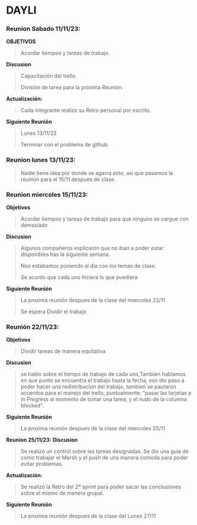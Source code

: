 # DAYLI  


### **Reunion Sabado 11/11/23:** 

**OBJETIVOS**  
> Acordar tiempos y tareas de trabajo.

 **Discusion**  
> Capacitación del trello.
>
> División de tarea para la próxima Reunión.

**Actualización:**

> Cada integrante realizo su Retro personal por escrito. 

**Siguiente Reunión**
> Lunes 13/11/23
>
> Terminar con el problema de github.


### **Reunion lunes 13/11/23:** 

> Nadie tiene idea por donde se agarra esto, asi que pasamos la reunion para el 15/11 despues de clase.


### **Reunion miercoles 15/11/23:**

**Objetivos**  
> Acordar tiempos y tareas de trabajo para que ninguno se cargue con demasiado

**Discusion**  
> Algunos compañeros explicaron que no iban a poder estar disponibles has la siguiente semana.
>
> Nos estabamos poniendo al dia con los temas de clase.
>
> Se acordo que cada uno hiciera lo que puediera

**Siguiente Reunión**
> La proxima reunión despues de la clase del miercoles 22/11
>
> Se espera Dividir el trabajo 


### **Reunión 22/11/23:** 

**Objetivos**  
> Dividir tareas de manera equitativa

**Discusion**  
> se hablo sobre el tiempo de trabajo de cada uno,Tambien hablamos en que punto se encuentra el trabajo hasta la fecha, eso dio paso a poder hacer una redistribucion del trabajo, tambien se pautaron acuerdos para el manejo del trello, puntualmente: "pasar las tarjetas a In Progress al momento de tomar una tarea, y el nudo de la columna blocked".

**Siguiente Reunión**
> La proxima reunión despues de la clase del miercoles 25/11


**Reunion 25/11/23:**
**Discusion**  
> Se realizó un control sobre las tareas designadas. Se dio una guia de como trabajar el Mersh y el push de una manera comoda para poder evitar problemas.

**Actualización:**
> Se realizó la Retro del 2º sprint para poder sacar las conclusiones sobre el mismo de manera grupal. 

**Siguiente Reunión**
> La proxima reunión despues de la clase del Lunes 27/11


